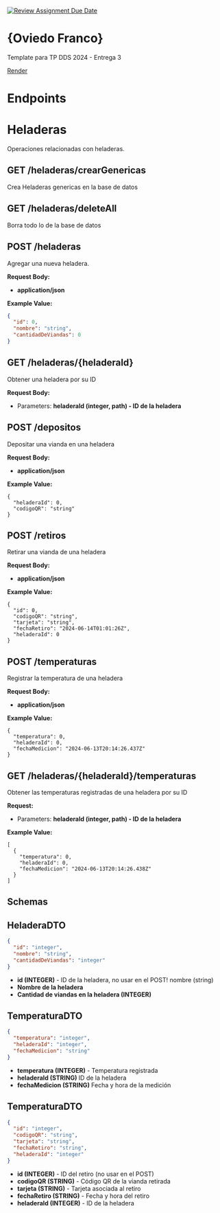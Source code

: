 [![Review Assignment Due Date](https://classroom.github.com/assets/deadline-readme-button-24ddc0f5d75046c5622901739e7c5dd533143b0c8e959d652212380cedb1ea36.svg)](https://classroom.github.com/a/DLC4WqXm)
# {Oviedo Franco}

Template para TP DDS 2024 - Entrega 3

[Render](https://two024-tp-entrega-3-oviedofranc.onrender.com)

# Endpoints

# Heladeras

Operaciones relacionadas con heladeras.

## GET /heladeras/crearGenericas

Crea Heladeras genericas en la base de datos

## GET /heladeras/deleteAll

Borra todo lo de la base de datos

## POST /heladeras

Agregar una nueva heladera.

**Request Body:**
- **application/json**

**Example Value:**
```json
{
  "id": 0,
  "nombre": "string",
  "cantidadDeViandas": 0
}
```

## GET /heladeras/{heladeraId}
Obtener una heladera por su ID

**Request Body:**

-   Parameters: **heladeraId (integer, path) - ID de la heladera**

## POST /depositos
Depositar una vianda en una heladera

**Request Body:**

- **application/json**

**Example Value:**
```
{
  "heladeraId": 0,
  "codigoQR": "string"
}
```
## POST /retiros
Retirar una vianda de una heladera

**Request Body:**

- **application/json**

**Example Value:**
```
{
  "id": 0,
  "codigoQR": "string",
  "tarjeta": "string",
  "fechaRetiro": "2024-06-14T01:01:26Z",
  "heladeraId": 0
}
```
## POST /temperaturas
Registrar la temperatura de una heladera

**Request Body:**

- **application/json**

**Example Value:**
```
{
  "temperatura": 0,
  "heladeraId": 0,
  "fechaMedicion": "2024-06-13T20:14:26.437Z"
}
```

## GET /heladeras/{heladeraId}/temperaturas
Obtener las temperaturas registradas de una heladera por su ID

**Request:**

-   Parameters: **heladeraId (integer, path) - ID de la heladera**

**Example Value:**
```
[
  {
    "temperatura": 0,
    "heladeraId": 0,
    "fechaMedicion": "2024-06-13T20:14:26.438Z"
  }
]
```


## Schemas

## HeladeraDTO
```json
{
  "id": "integer",
  "nombre": "string",
  "cantidadDeViandas": "integer"
}
```
-  **id (INTEGER)** - ID de la heladera, no usar en el POST!
nombre (string) 
- **Nombre de la heladera**  
- **Cantidad de viandas en la heladera (INTEGER)** 

## TemperaturaDTO
```json
{
  "temperatura": "integer",
  "heladeraId": "integer",
  "fechaMedicion": "string"
}
```

-  **temperatura (INTEGER)** - Temperatura registrada
- **heladeraId (STRING)** ID de la heladera 
- **fechaMedicion (STRING)** Fecha y hora de la medición 

## TemperaturaDTO
```json
{
  "id": "integer",
  "codigoQR": "string",
  "tarjeta": "string",
  "fechaRetiro": "string",
  "heladeraId": "integer"
}

```
- **id (INTEGER)** - ID del retiro (no usar en el POST)
- **codigoQR (STRING)** - Código QR de la vianda retirada
- **tarjeta (STRING)** - Tarjeta asociada al retiro
- **fechaRetiro (STRING)** - Fecha y hora del retiro
- **heladeraId (INTEGER)** - ID de la heladera
